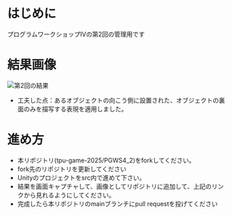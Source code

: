 # はじめに
プログラムワークショップⅣの第2回の管理用です

# 結果画像


![第2回の結果](<img width="1920" height="1080" alt="第2回 結果" src="https://github.com/user-attachments/assets/89d09687-f0b5-466a-955b-1f5ce8654359" />)
- 工夫した点：あるオブジェクトの向こう側に設置された、オブジェクトの裏面のみを描写する表現を適用しました。

# 進め方

- 本リポジトリ(tpu-game-2025/PGWS4_2)をforkしてください。
- fork先のリポジトリを更新してください
- Unityのプロジェクトをsrc内で進めて下さい。
- 結果を画面キャプチャして、画像としてリポジトリに追加して、上記のリンクから見れるようにしてください。
- 完成したら本リポジトリのmainブランチにpull requestを投げてください

